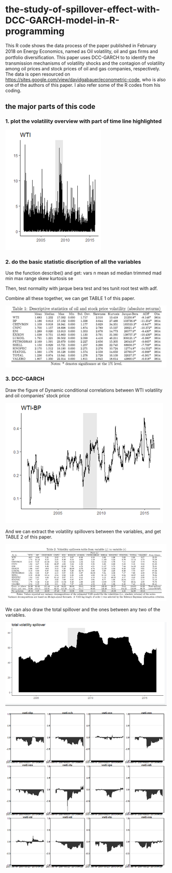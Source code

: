 # the-study-of-spillover-effect-with-DCC-GARCH-model-in-R-programming
This R code shows the data process of the paper published in February 2018 on Energy Economics, named as Oil volatility, oil and gas ﬁrms and portfolio diversiﬁcation. This paper uses DCC-GARCH to to identify the transmission mechanisms of volatility shocks and the contagion of volatility among oil prices and stock prices of oil and gas companies, respectively. The data is open resourced on https://sites.google.com/view/davidgabauer/econometric-code, who is also one of the authors of this paper. I also refer some of the R codes from his coding.
## the major parts of this code
### 1. plot the volatility overview with part of time line highlighted
![image](WTI_volatility_plot.png)
### 2. do the basic statistic discription of all the variables
Use the function describe() and get:
         vars    n mean   sd median trimmed  mad min   max range skew kurtosis   se
         
Then, test normality with jarque bera test and tes tunit root test with adf.

Combine all these together, we can get TABLE 1 of this paper.

![image](table1.png)
### 3. DCC-GARCH
Draw the figure of  Dynamic conditional correlations between WTI volatility and oil companies’ stock price 

![image](WTI-BP_plot.png)

And we can extract the volatility spillovers between the variables, and get TABLE 2 of this paper.

![image](table2.png)

We can also draw the total spillover and the ones between any two of the variables.

![image](total_spillover.png)

![image](spillover_overview.png)
